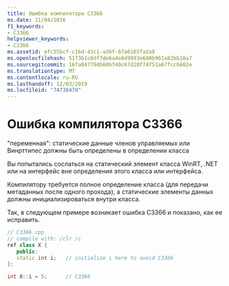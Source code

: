 ```yaml
---
title: Ошибка компилятора C3366
ms.date: 11/04/2016
f1_keywords:
- C3366
helpviewer_keywords:
- C3366
ms.assetid: efc55bcf-c16d-43c1-a36f-87a6165fa2a8
ms.openlocfilehash: 5173b1c0df7de6a4e8d9993e680b961a82bb10a7
ms.sourcegitcommit: 16fa847794b60bf40c67d20f74751a67fccb602e
ms.translationtype: MT
ms.contentlocale: ru-RU
ms.lasthandoff: 12/03/2019
ms.locfileid: "74738470"
---
```

# <a name="compiler-error-c3366"></a>Ошибка компилятора C3366

"переменная": статические данные членов управляемых или Винрттипес должны быть определены в определении класса

Вы попытались сослаться на статический элемент класса WinRT, .NET или на интерфейс вне определения этого класса или интерфейса.

Компилятору требуется полное определение класса (для передачи метаданных после одного прохода), а статические элементы данных должны инициализироваться внутри класса.

Так, в следующем примере возникает ошибка C3366 и показано, как ее исправить.

```cpp
// C3366.cpp
// compile with: /clr /c
ref class X {
   public:
   static int i;   // initialize i here to avoid C3366
};

int X::i = 5;      // C3366
```
